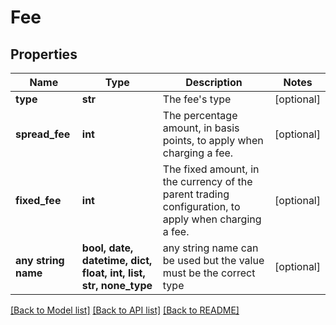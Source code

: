 # Fee


## Properties
Name | Type | Description | Notes
------------ | ------------- | ------------- | -------------
**type** | **str** | The fee&#39;s type | [optional] 
**spread_fee** | **int** | The percentage amount, in basis points, to apply when charging a fee. | [optional] 
**fixed_fee** | **int** | The fixed amount, in the currency of the parent trading configuration, to apply when charging a fee. | [optional] 
**any string name** | **bool, date, datetime, dict, float, int, list, str, none_type** | any string name can be used but the value must be the correct type | [optional]

[[Back to Model list]](../README.md#documentation-for-models) [[Back to API list]](../README.md#documentation-for-api-endpoints) [[Back to README]](../README.md)


